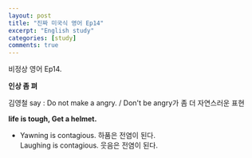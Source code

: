 ```yaml
---
layout: post
title: "진짜 미국식 영어 Ep14"
excerpt: "English study"
categories: [study]
comments: true
---
```


비정상 영어 Ep14. 

<b>인상 좀 펴</b>

김영철 say : Do not make a angry. / Don't be angry가 좀 더 자연스러운 표현

<b>life is tough, Get a helmet.</b>

+ Yawning is contagious. 하품은 전염이 된다. 
<br> Laughing is contagious. 웃음은 전염이 된다. 
